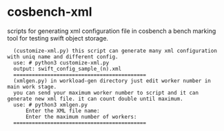 # cosbench-xml
scripts for generating xml configuration file in cosbench a bench marking tool for testing swift object storage.

      (customize-xml.py) this script can generate many xml configuration with uniq name and different config.
      use: # python3 customize-xml.py
      output: swift_config_sample_(n).xml
      ===========================================
      (xmlgen.py) in workload-gen directory just edit worker number in main work stage.
      you can send your maximum worker number to script and it can generate new xml file. it can count double until maximum. 
      use: # python3 xmlgen.py 
          Enter the XML file name: 
          Enter the maximum number of workers: 
      ===========================================
